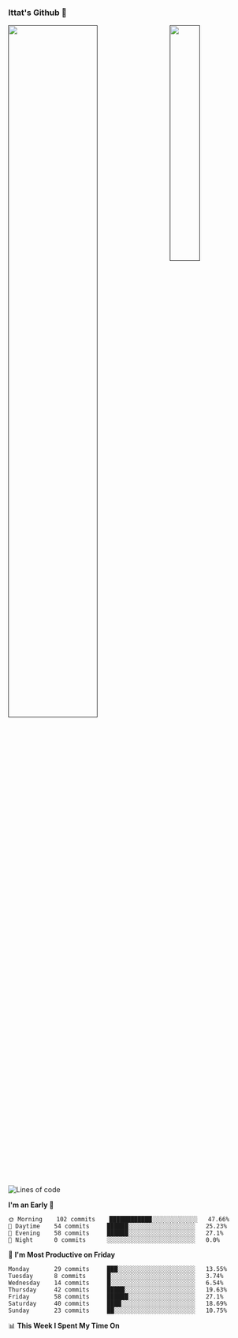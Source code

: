 ### Ittat's Github 👋

<a href="">
  <img align="center" src="https://github-readme-stats.vercel.app/api?username=ittat&hide_border=true&show_icons=true&count_private=true&theme=graywhite"  width="60%"/>
</a>

<a href="">
  <img align="right" src="https://github-readme-stats.vercel.app/api/top-langs/?username=ittat&hide_border=true&theme=graywhite"  width="35%" />
</a>


<!--START_SECTION:waka-->
![Lines of code](https://img.shields.io/badge/From%20Hello%20World%20I%27ve%20Written-111625%20lines%20of%20code-blue)

**I'm an Early 🐤** 

```text
🌞 Morning    102 commits    ████████████░░░░░░░░░░░░░   47.66% 
🌆 Daytime    54 commits     ██████░░░░░░░░░░░░░░░░░░░   25.23% 
🌃 Evening    58 commits     ██████░░░░░░░░░░░░░░░░░░░   27.1% 
🌙 Night      0 commits      ░░░░░░░░░░░░░░░░░░░░░░░░░   0.0%

```
📅 **I'm Most Productive on Friday** 

```text
Monday       29 commits     ███░░░░░░░░░░░░░░░░░░░░░░   13.55% 
Tuesday      8 commits      █░░░░░░░░░░░░░░░░░░░░░░░░   3.74% 
Wednesday    14 commits     █░░░░░░░░░░░░░░░░░░░░░░░░   6.54% 
Thursday     42 commits     █████░░░░░░░░░░░░░░░░░░░░   19.63% 
Friday       58 commits     ██████░░░░░░░░░░░░░░░░░░░   27.1% 
Saturday     40 commits     ████░░░░░░░░░░░░░░░░░░░░░   18.69% 
Sunday       23 commits     ██░░░░░░░░░░░░░░░░░░░░░░░   10.75%

```


📊 **This Week I Spent My Time On** 

```text
```


<!--END_SECTION:waka-->



<!--
**ittat/ittat** is a ✨ _special_ ✨ repository because its `README.md` (this file) appears on your GitHub profile.

Here are some ideas to get you started:

- 🔭 I’m currently working on ...
- 🌱 I’m currently learning ...
- 👯 I’m looking to collaborate on ...
- 🤔 I’m looking for help with ...
- 💬 Ask me about ...
- 📫 How to reach me: ...
- 😄 Pronouns: ...
- ⚡ Fun fact: ...

    technologies: {
        mobileApp: ["Android App"],
        frontEnd: {
            js: ["Vue", "Nuxt"],
            css: ["materialize", "vuetify", "bootstrap"]
        },
        backEnd: {
            js: ["node", "express", "SuiteScript"],
            python: ["flask"]
        },
        devOps: ["AWS", "Docker🐳", "Route53", "Nginx"],
        databases: ["mongo", "MySql", "sqlite"],
        misc: ["Firebase", "Socket.IO", "selenium", "open-cv", "php", "SuiteApp"]
    },
-->

